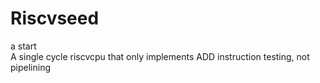 # Riscvseed
a start  
A single cycle riscvcpu that only implements ADD instruction testing, not pipelining
